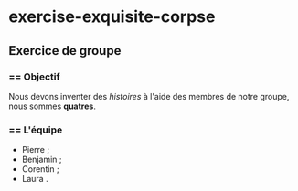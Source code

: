 # exercise-exquisite-corpse

## Exercice de groupe

### == Objectif

Nous devons inventer des *histoires* à l'aide des membres de notre groupe, nous sommes **quatres**. 


### == L'équipe

* Pierre ;
* Benjamin ;
* Corentin ;
* Laura .